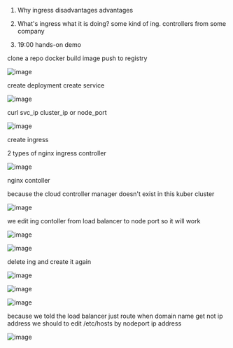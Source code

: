 1. Why ingress
   disadvantages
   advantages
   
2. What's ingress
  what it is doing?
   some kind of ing. controllers from some company

4. 19:00 hands-on demo

clone a repo
docker build image
push to registry

![image](https://github.com/user-attachments/assets/67514bc1-e68c-4e7e-8acf-01778fcd1a91)


create deployment
create service

![image](https://github.com/user-attachments/assets/3ef014b2-9d8c-4de3-834c-e301498b01d8)


curl svc_ip
cluster_ip or node_port

![image](https://github.com/user-attachments/assets/d3632662-ced9-421c-a337-38118f113bf6)


create ingress

2 types of nginx ingress controller

![image](https://github.com/user-attachments/assets/a029f9c0-6cbd-4824-9084-564c81811197)


nginx contoller 


because the cloud controller manager doesn't exist in this kuber cluster

![image](https://github.com/user-attachments/assets/1195eb57-b1bf-47e0-b0b8-8f1ac90707f5)


we edit ing contoller from load balancer to node port so it will work

![image](https://github.com/user-attachments/assets/6ba6f767-c0e2-45ee-9327-54225eccfd0a)

![image](https://github.com/user-attachments/assets/41f7d514-7509-4c0e-b3e1-f4564efacacd)


delete ing and create it again

![image](https://github.com/user-attachments/assets/0f5423c8-e1bc-479b-99ce-632dc2a4a2fc)


![image](https://github.com/user-attachments/assets/1e497f0b-5507-467d-b242-bebf47601cfc)


![image](https://github.com/user-attachments/assets/cc90df41-2acd-4b1d-9302-3aadbb2f6bba)

because we told the load balancer just route when domain name get not ip address
we should to edit /etc/hosts by nodeport ip address

![image](https://github.com/user-attachments/assets/46c57567-1287-4d45-97da-adb2d5bfd982)













